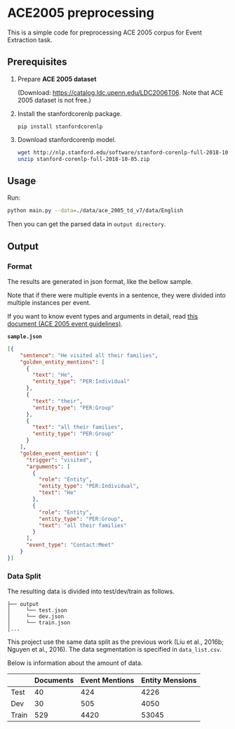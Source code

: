 # ACE2005 preprocessing

This is a simple code for preprocessing ACE 2005 corpus for Event Extraction task.

## Prerequisites

1. Prepare **ACE 2005 dataset** 

   (Download: https://catalog.ldc.upenn.edu/LDC2006T06. Note that ACE 2005 dataset is not free.)

2. Install the stanfordcorenlp package.
   ```
   pip install stanfordcorenlp
   ```
    
3. Download stanfordcorenlp model.
    ```bash
    wget http://nlp.stanford.edu/software/stanford-corenlp-full-2018-10-05.zip
    unzip stanford-corenlp-full-2018-10-05.zip
    ```

## Usage

Run:

```bash
python main.py --data=./data/ace_2005_td_v7/data/English
``` 
Then you can get the parsed data in `output directory`. 

## Output

### Format

The results are generated in json format, like the bellow sample.

Note that if there were multiple events in a sentence, they were divided into multiple instances per event.

If you want to know event types and arguments in detail, read [this document (ACE 2005 event guidelines)](https://www.ldc.upenn.edu/sites/www.ldc.upenn.edu/files/english-events-guidelines-v5.4.3.pdf).


**`sample.json`**
```json
[{
    "sentence": "He visited all their families",
    "golden_entity_mentions": [
      {
        "text": "He",
        "entity_type": "PER:Individual"
      },
      {
        "text": "their",
        "entity_type": "PER:Group"
      },
      {
        "text": "all their families",
        "entity_type": "PER:Group"
      }
    ],
    "golden_event_mention": {
      "trigger": "visited",
      "arguments": [
        {
          "role": "Entity",
          "entity_type": "PER:Individual",
          "text": "He"
        },
        {
          "role": "Entity",
          "entity_type": "PER:Group",
          "text": "all their families"
        }
      ],
      "event_type": "Contact:Meet"
    }
}]
```


### Data Split

The resulting data is divided into test/dev/train as follows.
```
├── output
│     └── test.json
│     └── dev.json
│     └── train.json
│...
```

This project use the same data split as the previous work (Liu et al., 2016b; Nguyen et al., 2016). The data segmentation is specified in `data_list.csv`.

Below is information about the amount of data.

|       	| Documents 	| Event Mentions 	| Entity Mensions 	|
|-------	|-----------	|----------------	|-----------------	|
| Test  	| 40        	| 424            	| 4226            	|
| Dev   	| 30        	| 505            	| 4050            	|
| Train 	| 529       	| 4420           	| 53045           	|

